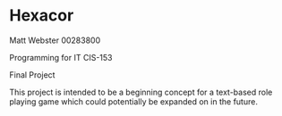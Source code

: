 # Hexacor

Matt Webster 00283800

Programming for IT CIS-153

Final Project

This project is intended to be a beginning concept for a text-based role playing game which could potentially be expanded on in the future.
